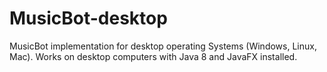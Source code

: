 # MusicBot-desktop

MusicBot implementation for desktop operating Systems (Windows, Linux, Mac). Works on desktop computers with Java 8 and JavaFX installed.
